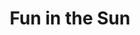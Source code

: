 ---
title: "Fun in the Sun"
year: 2023
description: "Acrylic, paper, flour, glue, and PLA on canvas panel."
size: "3 pieces, 10” x 14” x 3” each"
count: 0
selected: false
---